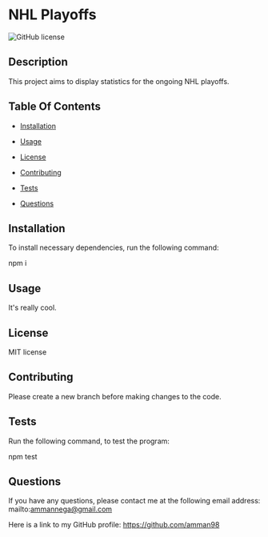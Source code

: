 # NHL Playoffs
![GitHub license](https://img.shields.io/badge/license-MIT-blue.svg)


## Description

This project aims to display statistics for the ongoing NHL playoffs.

## Table Of Contents

* [Installation](#installation)

* [Usage](#usage)

* [License](#license)

* [Contributing](#contributing)

* [Tests](#tests)

* [Questions](#questions)

## Installation

To install necessary dependencies, run the following command:

npm i

## Usage

It's really cool.

## License

MIT license

## Contributing

Please create a new branch before making changes to the code.

## Tests

Run the following command, to test the program:

npm test

## Questions

If you have any questions, please contact me at the following email address: mailto:ammannega@gmail.com

Here is a link to my GitHub profile: https://github.com/amman98 
        